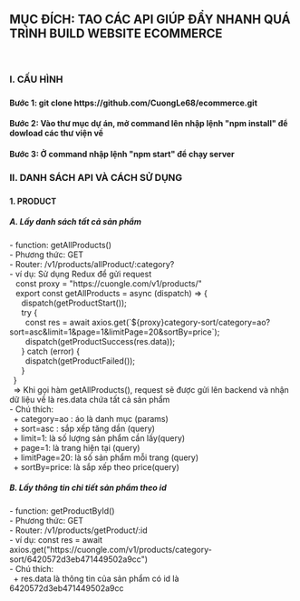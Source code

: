 <h2> MỤC ĐÍCH: TAO CÁC API GIÚP ĐẨY NHANH QUÁ TRÌNH BUILD WEBSITE ECOMMERCE</h2><br/>

<h3>I. CẤU HÌNH<h3>
   <h4>Bước 1: git clone https://github.com/CuongLe68/ecommerce.git</h4>
   <h4>Bước 2: Vào thư mục dự án, mở command lên nhập lệnh "npm install" để dowload các thư viện về</h4>
   <h4>Bước 3: Ở command nhập lệnh "npm start" để chạy server</h4>
<h3>II. DANH SÁCH API VÀ CÁCH SỬ DỤNG<h3>
<h4>1. PRODUCT<h4>

<h5>A. Lấy danh sách tất cả sản phẩm</h5>
- function: getAllProducts()<br/>
- Phương thức: GET<br/>
- Router: /v1/products/allProduct/:category?<br/>
- ví dụ: Sử dụng Redux để gửi request<br/>
   &ensp; const proxy = "https://cuongle.com/v1/products/"<br/>
   &ensp; export const getAllProducts = async (dispatch) => {<br/>
      &emsp;&ensp;dispatch(getProductStart());<br/>
      &emsp;&ensp;try {<br/>
          &emsp;&emsp;const res = await axios.get(`${proxy}category-sort/category=ao?sort=asc&limit=1&page=1&limitPage=20&sortBy=price`);<br/>
          &emsp;&emsp;dispatch(getProductSuccess(res.data));<br/>
      &emsp;&ensp;} catch (error) {<br/>
          &emsp;&emsp;dispatch(getProductFailed());<br/>
      &emsp;&ensp;}<br/>
    &ensp;}<br/>
    &ensp;=> Khi gọi hàm getAllProducts(), request sẽ được gửi lên backend và nhận dữ liệu về là res.data chứa tất cả sản phẩm<br/>
- Chú thích:<br/>
   &ensp;+ category=ao : áo là danh mục (params)<br/>
   &ensp;+ sort=asc : sắp xếp tăng dần (query)<br/>
   &ensp;+ limit=1: là số lượng sản phẩm cần lấy(query)<br/>
   &ensp;+ page=1: là trang hiện tại (query)<br/>
   &ensp;+ limitPage=20: là số sản phẩm mỗi trang (query)<br/>
   &ensp;+ sortBy=price: là sắp xếp theo price(query)<br/>
         
<h5>B. Lấy thông tin chi tiết sản phẩm theo id</h5>
- function: getProductById()<br/>
- Phương thức: GET<br/>
- Router: /v1/products/getProduct/:id<br/>
- ví dụ: const res = await axios.get("https://cuongle.com/v1/products/category-sort/6420572d3eb471449502a9cc")<br/>
- Chú thích:<br/>
  &ensp;+ res.data là thông tin của sản phẩm có id là 6420572d3eb471449502a9cc<br/>
